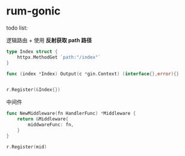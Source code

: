 # rum-gonic

todo list: 

逻辑路由
    + 使用 **反射获取 path 路径**
```go
type Index struct {
    httpx.MethodGet `path:"/index"`
}

func (index *Index) Output(c *gin.Context) (interface{},error){}


r.Register(&Index{})
```

中间件

```go
func NewMiddleware(fn HandlerFunc) *Middleware {
	return &Middleware{
		middwareFunc: fn,
	}
}

r.Register(mid)
```